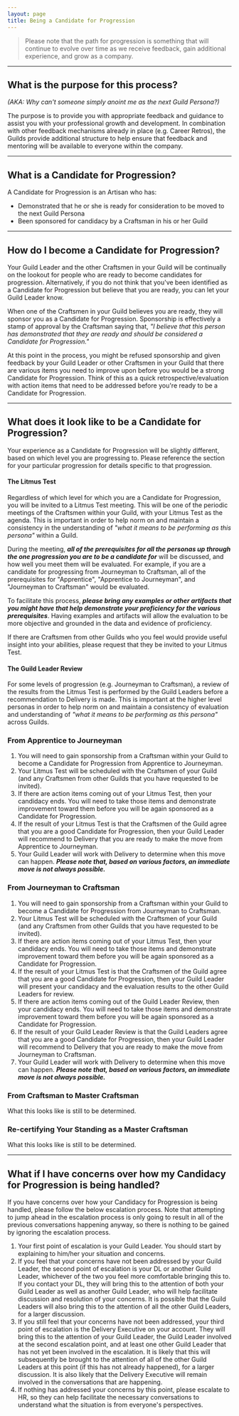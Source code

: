 ```yaml
---
layout: page
title: Being a Candidate for Progression
---
```


> Please note that the path for progression is something that will continue to evolve over time as we receive feedback, gain additional experience, and grow as a company.

---

## What is the purpose for this process?
*(AKA: Why can't someone simply anoint me as the next Guild Persona?)*

The purpose is to provide you with appropriate feedback and guidance to assist you with your professional growth and development.  In combination with other feedback mechanisms already in place (e.g. Career Retros), the Guilds provide additional structure to help ensure that feedback and mentoring will be available to everyone within the company.

---

## What is a Candidate for Progression?
A Candidate for Progression is an Artisan who has:

* Demonstrated that he or she is ready for consideration to be moved to the next Guild Persona
* Been sponsored for candidacy by a Craftsman in his or her Guild

---

## How do I become a Candidate for Progression?
Your Guild Leader and the other Craftsmen in your Guild will be continually on the lookout for people who are ready to become candidates for progression.  Alternatively, if you do not think that you've been identified as a Candidate for Progression but believe that you are ready, you can let your Guild Leader know.

When one of the Craftsmen in your Guild believes you are ready, they will sponsor you as a Candidate for Progression.  Sponsorship is effectively a stamp of approval by the Craftsman saying that, *"I believe that this person has demonstrated that they are ready and should be considered a Candidate for Progression."*

At this point in the process, you might be refused sponsorship and given feedback by your Guild Leader or other Craftsmen in your Guild that there are various items you need to improve upon before you would be a strong Candidate for Progression.  Think of this as a quick retrospective/evaluation with action items that need to be addressed before you're ready to be a Candidate for Progression.

---

## What does it look like to be a Candidate for Progression?
Your experience as a Candidate for Progression will be slightly different, based on which level you are progressing to.  Please reference the section for your particular progression for details specific to that progression.

#### The Litmus Test ####
Regardless of which level for which you are a Candidate for Progression, you will be invited to a Litmus Test meeting.  This will be one of the periodic meetings of the Craftsmen within your Guild, with your Litmus Test as the agenda.  This is important in order to help norm on and maintain a consistency in the understanding of *"what it means to be performing as this persona"* within a Guild.

During the meeting, ***all of the prerequisites for all the personas up through the one progression you are to be a candidate for*** will be discussed, and how well you meet them will be evaluated.  For example, if you are a candidate for progressing from Journeyman to Craftsman, all of the prerequisites for "Apprentice", "Apprentice to Journeyman", and "Journeyman to Craftsman" would be evaluated.

To facilitate this process, ***please bring any examples or other artifacts that you might have that help demonstrate your proficiency for the various prerequisites***.  Having examples and artifacts will allow the evaluation to be more objective and grounded in the data and evidence of proficiency.

If there are Craftsmen from other Guilds who you feel would provide useful insight into your abilities, please request that they be invited to your Litmus Test.

#### The Guild Leader Review ####
For some levels of progression (e.g. Journeyman to Craftsman), a review of the results from the Litmus Test is performed by the Guild Leaders before a recommendation to Delivery is made.  This is important at the higher level personas in order to help norm on and maintain a consistency of evaluation and understanding of *"what it means to be performing as this persona"* across Guilds.

### From Apprentice to Journeyman
1. You will need to gain sponsorship from a Craftsman within your Guild to become a Candidate for Progression from Apprentice to Journeyman.
2. Your Litmus Test will be scheduled with the Craftsmen of your Guild (and any Craftsmen from other Guilds that you have requested to be invited).
3. If there are action items coming out of your Litmus Test, then your candidacy ends.  You will need to take those items and demonstrate improvement toward them before you will be again sponsored as a Candidate for Progression.
4. If the result of your Litmus Test is that the Craftsmen of the Guild agree that you are a good Candidate for Progression, then your Guild Leader will recommend to Delivery that you are ready to make the move from Apprentice to Journeyman.
5. Your Guild Leader will work with Delivery to determine when this move can happen.
***Please note that, based on various factors, an immediate move is not always possible.***

### From Journeyman to Craftsman
1. You will need to gain sponsorship from a Craftsman within your Guild to become a Candidate for Progression from Journeyman to Craftsman.
2. Your Litmus Test will be scheduled with the Craftsmen of your Guild (and any Craftsmen from other Guilds that you have requested to be invited).
3. If there are action items coming out of your Litmus Test, then your candidacy ends.  You will need to take those items and demonstrate improvement toward them before you will be again sponsored as a Candidate for Progression.
4. If the result of your Litmus Test is that the Craftsmen of the Guild agree that you are a good Candidate for Progression, then your Guild Leader will present your candidacy and the evaluation results to the other Guild Leaders for review.
5. If there are action items coming out of the Guild Leader Review, then your candidacy ends.  You will need to take those items and demonstrate improvement toward them before you will be again sponsored as a Candidate for Progression.
6. If the result of your Guild Leader Review is that the Guild Leaders agree that you are a good Candidate for Progression, then your Guild Leader will recommend to Delivery that you are ready to make the move from Journeyman to Craftsman.
7. Your Guild Leader will work with Delivery to determine when this move can happen.
***Please note that, based on various factors, an immediate move is not always possible.***

### From Craftsman to Master Craftsman
What this looks like is still to be determined.

### Re-certifying Your Standing as a Master Craftsman
What this looks like is still to be determined.

---

## What if I have concerns over how my Candidacy for Progression is being handled?
If you have concerns over how your Candidacy for Progression is being handled, please follow the below escalation process.  Note that attempting to jump ahead in the escalation process is only going to result in all of the previous conversations happening anyway, so there is nothing to be gained by ignoring the escalation process.

1. Your first point of escalation is your Guild Leader.  You should start by explaining to him/her your situation and concerns.
2. If you feel that your concerns have not been addressed by your Guild Leader, the second point of escalation is your DL or another Guild Leader, whichever of the two you feel more comfortable bringing this to.  If you contact your DL, they will bring this to the attention of both your Guild Leader as well as another Guild Leader, who will help facilitate discussion and resolution of your concerns.  It is possible that the Guild Leaders will also bring this to the attention of all the other Guild Leaders, for a larger discussion.
3. If you still feel that your concerns have not been addressed, your third point of escalation is the Delivery Executive on your account.  They will bring this to the attention of your Guild Leader, the Guild Leader involved at the second escalation point, and at least one other Guild Leader that has not yet been involved in the escalation.  It is likely that this will subsequently be brought to the attention of all of the other Guild Leaders at this point (if this has not already happened), for a larger discussion.  It is also likely that the Delivery Executive will remain involved in the conversations that are happening.
4. If nothing has addressed your concerns by this point, please escalate to HR, so they can help facilitate the necessary conversations to understand what the situation is from everyone's perspectives.
